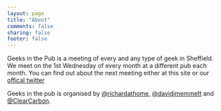 ```yaml
---
layout: page
title: "About"
comments: false
sharing: false
footer: false
---
```

Geeks in the Pub is a meeting of every and any type of geek in Sheffield. We meet on the 1st Wednesday of every month at a different pub each month. You can find out about the next meeting either at this site or our [offical twitter](http://twitter.com/GitPub_Shef)

Geeks in the pub is organised by [@richardathome](http://www.twitter.com/richardathome),
[@davidjmemmett](http://www.twitter.com/davidjmemmett) and [@ClearCarbon](http://www.twitter.com/ClearCarbon).
